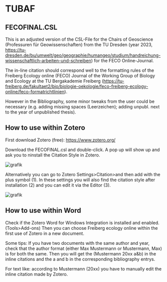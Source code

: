 # TUBAF

## FECOFINAL.CSL

This is an adjusted version of the CSL-File for the Chairs of Geoscience (Professuren für Geowissenschaften) from the TU Dresden (year 2023, https://tu-dresden.de/bu/umwelt/geo/geographie/humangeo/studium/handreichung-wissenschaftlich-arbeiten-und-schreiben) for the FECO Online-Journal. 

The in-line citation should correspond well to the formatting rules of the Freiberg Ecology online (FECO) Journal of the Working Group of Biology and Ecology at the TU Bergakademie Freiberg (https://tu-freiberg.de/fakultaet2/bio/biologie-oekologie/feco-freiberg-ecology-online/feco-formatrichtlinien). 

However in the Bibliography, some minor tweaks from the user could be necessary (e.g. adding missing spaces (Leerzeichen); adding unpubl. next to the year of unpublished thesis).

## How to use within Zotero

First download Zotero (free): https://www.zotero.org/

Download the FECOFINAL.csl and double-click. A pop up will show up and ask you to ninstall the Citation Style in Zotero.

![grafik](https://github.com/user-attachments/assets/1f09678f-21aa-42ee-a43c-a4336b636cef)

Alternatively you can go to Zotero Settings>Citation>and then add with the plus symbol (1). In these settings you will also find the citation style after installation (2) and you can edit it via the Editor (3).

![grafik](https://github.com/user-attachments/assets/19eccdf4-a2e9-490e-8d0e-e560472404ce)

## How to use within Word

Check if the Zotero Word for Windows Integration is installed and enabled. (Tools>Add-ons)
Then you can choose Freiberg ecology online within the first use of Zotero in a new document.

Some tips:
If you have two documents with the same author and year, check that the author format (either Max Mustermann or Mustermann, Max) is for both the same. Then you will get the (Mustermann 20xx a&b) in the inline citations and the a and b in the corresponding bibliography entrys. 

For text like: according to Mustermann (20xx) you have to manually edit the inline citation made by Zotero.

